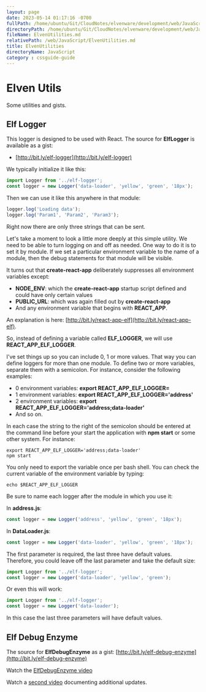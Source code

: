 ```yaml
---
layout: page
date: 2023-05-14 01:17:16 -0700
fullPath: /home/ubuntu/Git/CloudNotes/elvenware/development/web/JavaScript/ElvenUtilities.md
directoryPath: /home/ubuntu/Git/CloudNotes/elvenware/development/web/JavaScript
fileName: ElvenUtilities.md
relativePath: /web/JavaScript/ElvenUtilities.md
title: ElvenUtilities
directoryName: JavaScript
category : cssguide-guide
---
```


# Elven Utils

Some utilities and gists.

## Elf Logger

This logger is designed to be used with React. The source for **ElfLogger** is available as a gist:

- [http://bit.ly/elf-logger](http://bit.ly/elf-logger)

We typically initialize it like this:

```javascript
import Logger from '../elf-logger';
const logger = new Logger('data-loader', 'yellow', 'green', '18px');
```

Then we can use it like this anywhere in that module:

```javascript
logger.log('Loading data');
logger.log('Param1', 'Param2', 'Param3');
```

Right now there are only three strings that can be sent.

Let's take a moment to look a little more deeply at this simple utility. We need to be able to turn logging on and off as needed. One way to do it is to set it by module. If we set a particular environment variable to the name of a module, then the debug statements for that module will be visible.

It turns out that **create-react-app** deliberately suppresses all environment variables except:

- **NODE_ENV**: which the **create-react-app** startup script defined and could have only certain values
- **PUBLIC_URL**: which was again filled out by **create-react-app**
- And any environment variable that begins with **REACT_APP**.

An explanation is here: [http://bit.ly/react-app-elf](http://bit.ly/react-app-elf).

So, instead of defining a variable called **ELF_LOGGER**, we will use **REACT_APP_ELF_LOGGER**.

I've set things up so you can include 0, 1 or more values. That way you can define loggers for more than one module. To define two or more variables, separate them with a semicolon. For instance, consider the following examples:

- 0 environment variables: **export REACT_APP_ELF_LOGGER=**
- 1 environment variables: **export REACT_APP_ELF_LOGGER='address'**
- 2 environment variables: **export REACT_APP_ELF_LOGGER='address;data-loader'**
- And so on.

In each case the string to the right of the semicolon should be entered at the command line before your start the application with **npm start** or some other system. For instance:

```
export REACT_APP_ELF_LOGGER='address;data-loader'
npm start
```

You only need to export the variable once per bash shell. You can check the current variable of the environment variable by typing:

```
echo $REACT_APP_ELF_LOGGER
```

Be sure to name each logger after the module in which you use it:

In **address.js**:

```javascript
const logger = new Logger('address', 'yellow', 'green', '18px');
```

In **DataLoader.js**:

```javascript
const logger = new Logger('data-loader', 'yellow', 'green', '18px');
```

The first parameter is required, the last three have default values. Therefore, you could leave off the last parameter and take the default size:

```javascript
import Logger from '../elf-logger';
const logger = new Logger('data-loader', 'yellow', 'green');
```

Or even this will work:

```javascript
import Logger from '../elf-logger';
const logger = new Logger('data-loader');
```

In this case the last three parameters will have default values.

## Elf Debug Enzyme

The source for **ElfDebugEnzyme** as a gist: [http://bit.ly/elf-debug-enzyme](http://bit.ly/elf-debug-enzyme)

Watch the [ElfDebugEnzyme video](https://youtu.be/JCfN8OgmKXA)

Watch a [second video](https://youtu.be/Z44pG1w-ZiU) documenting additional updates.
